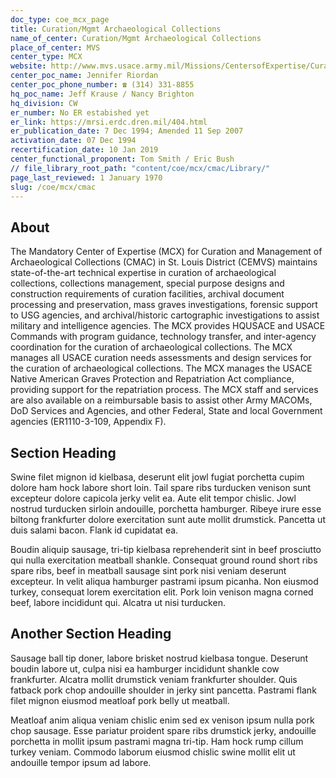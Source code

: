 ```yaml
---
doc_type: coe_mcx_page 
title: Curation/Mgmt Archaeological Collections
name_of_center: Curation/Mgmt Archaeological Collections
place_of_center: MVS
center_type: MCX
website: http://www.mvs.usace.army.mil/Missions/CentersofExpertise/CurationMgmtofArchaeologicalCollections.aspx
center_poc_name: Jennifer Riordan
center_poc_phone_number: ☎ (314) 331-8855
hq_poc_name: Jeff Krause / Nancy Brighton
hq_division: CW
er_number: No ER estabished yet
er_link: https://mrsi.erdc.dren.mil/404.html
er_publication_date: 7 Dec 1994; Amended 11 Sep 2007
activation_date: 07 Dec 1994
recertification_date: 10 Jan 2019
center_functional_proponent: Tom Smith / Eric Bush
// file_library_root_path: "content/coe/mcx/cmac/Library/" 
page_last_reviewed: 1 January 1970 
slug: /coe/mcx/cmac
---
```


## About 

The Mandatory Center of Expertise (MCX) for Curation and Management of Archaeological Collections (CMAC) in St. Louis District (CEMVS) maintains state-of-the-art technical expertise in curation of archaeological collections, collections management, special purpose designs and construction requirements of curation facilities, archival document processing and preservation, mass graves investigations, forensic support to USG agencies, and archival/historic cartographic investigations to assist military and intelligence agencies.  The MCX provides HQUSACE and USACE Commands with program guidance, technology transfer, and inter-agency coordination for the curation of archaeological collections.  The MCX manages all USACE curation needs assessments and design services for the curation of archaeological collections.  The MCX manages the USACE Native American Graves Protection and Repatriation Act compliance, providing support for the repatriation process.  The MCX staff and services are also available on a reimbursable basis to  assist other Army MACOMs, DoD Services and Agencies, and other Federal, State and local Government agencies (ER1110-3-109, Appendix F). 

 ## Section Heading 

 Swine filet mignon id kielbasa, deserunt elit jowl fugiat porchetta cupim dolore ham hock labore short loin. Tail spare ribs turducken venison sunt excepteur dolore capicola jerky velit ea. Aute elit tempor chislic. Jowl nostrud turducken sirloin andouille, porchetta hamburger. Ribeye irure esse biltong frankfurter dolore exercitation sunt aute mollit drumstick. Pancetta ut duis salami bacon. Flank id cupidatat ea. 

 Boudin aliquip sausage, tri-tip kielbasa reprehenderit sint in beef prosciutto qui nulla exercitation meatball shankle. Consequat ground round short ribs spare ribs, beef in meatball sausage sint pork nisi veniam deserunt excepteur. In velit aliqua hamburger pastrami ipsum picanha. Non eiusmod turkey, consequat lorem exercitation elit. Pork loin venison magna corned beef, labore incididunt qui. Alcatra ut nisi turducken. 

 ## Another Section Heading 

 Sausage ball tip doner, labore brisket nostrud kielbasa tongue. Deserunt boudin labore ut, culpa nisi ea hamburger incididunt shankle cow frankfurter. Alcatra mollit drumstick veniam frankfurter shoulder. Quis fatback pork chop andouille shoulder in jerky sint pancetta. Pastrami flank filet mignon eiusmod meatloaf pork belly ut meatball. 

 Meatloaf anim aliqua veniam chislic enim sed ex venison ipsum nulla pork chop sausage. Esse pariatur proident spare ribs drumstick jerky, andouille porchetta in mollit ipsum pastrami magna tri-tip. Ham hock rump cillum turkey veniam. Commodo laborum eiusmod chislic swine mollit elit ut andouille tempor ipsum ad labore. 

